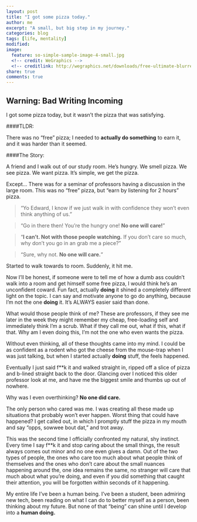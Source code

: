 ```yaml
---
layout: post
title: "I got some pizza today."
author: me
excerpt: "A small, but big step in my journey."
categories: blog
tags: [life, mentality]
modified:
image:
  feature: so-simple-sample-image-4-small.jpg
  <!-- credit: WeGraphics -->
  <!-- creditlink: http://wegraphics.net/downloads/free-ultimate-blurred-background-pack/ -->
share: true
comments: true
---
```

## Warning: Bad Writing Incoming

I got some pizza today, but it wasn’t the pizza that was satisfying. 

####TLDR: 

There was no “free” pizza; I needed to **actually do something** to earn it, and it was harder than it seemed.

####The Story:

A friend and I walk out of our study room. He’s hungry. We smell pizza. We see pizza. We want pizza. It’s simple, we get the pizza.

Except… There was for a seminar of professors having a discussion in the large room. This was no “free” pizza, but “earn by listening for 2 hours” pizza.

>“Yo Edward, I know if we just walk in with confidence they won’t even think anything of us.”

>“Go in there then! You’re the hungry one! **No one will care!**”

>“**I can’t. Not with those people watching.** If you don’t care so much, why don’t you go in an grab me a piece?”

>“Sure, why not. **No one will care.**”

Started to walk towards to room. Suddenly, it hit me. 

Now I’ll be honest, if someone were to tell me of how a dumb ass couldn’t walk into a room and get himself some free pizza, I would think he’s an unconfident coward. Fun fact, actually **doing** it shined a completely different light on the topic. I can say and motivate anyone to go do anything, because I’m not the one **doing** it. It’s ALWAYS easier said than done. 

What would those people think of me? These are professors, if they see me later in the week they might remember my cheap, free-loading self and immediately think I’m a scrub. What if they call me out, what if this, what if that. Why am I even doing this, I’m not the one who even wants the pizza.

Without even thinking, all of these thoughts came into my mind. I could be as confident as a rodent who got the cheese from the mouse-trap when I was just talking, but when I started actually **doing** stuff, the feels happened.

Eventually I just said f**k it and walked straight in, ripped off a slice of pizza and b-lined straight back to the door. Glancing over I noticed this older professor look at me, and have me the biggest smile and thumbs up out of nowhere.

Why was I even overthinking? **No one did care.**

The only person who cared was me. I was creating all these made up situations that probably won’t ever happen. Worst thing that could have happened? I get called out, in which I promptly stuff the pizza in my mouth and say “opps, sowwee bout dat,” and trot away.

This was the second time I officially confronted my natural, shy instinct. Every time I say f**k it and stop caring about the small things, the result always comes out minor and no one even gives a damn. Out of the two types of people, the ones who care too much about what people think of themselves and the ones who don’t care about the small nuances happening around the, one idea remains the same, no stranger will care that much about what you’re doing, and even if you did something that caught their attention, you will be forgotten within seconds of it happening.  

My entire life I’ve been a human being. I’ve been a student, been admiring new tech, been reading on what I can do to better myself as a person, been thinking about my future. But none of that “being” can shine until I develop into a **human doing.**

